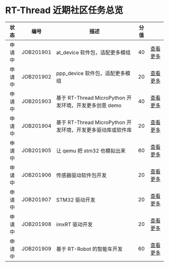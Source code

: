 # RT-Thread 近期社区任务总览

|  状态  | 编号      | 描述                                                        | 分值 |                                |
| :----: | --------- | ----------------------------------------------------------- | :--: | ------------------------------ |
| 申请中 | JOB201901 | at_device 软件包，适配更多模组                              |  40  | [查看更多](/2019/JOB201901.md) |
| 申请中 | JOB201902 | ppp_device 软件包，适配更多模组                             |  20  | [查看更多](/2019/JOB201902.md) |
| 申请中 | JOB201903 | 基于 RT-Thread MicroPython 开发环境，开发更多创意 demo      |  40  | [查看更多](/2019/JOB201903.md) |
| 申请中 | JOB201904 | 基于 RT-Thread MicroPython 开发环境，开发更多驱动库或软件库 |  20  | [查看更多](/2019/JOB201904.md) |
| 申请中 | JOB201905 | 让 qemu 把 stm32 也模拟出来                                 |  60  | [查看更多](/2019/JOB201905.md) |
| 申请中 | JOB201906 | 传感器驱动软件包开发                                        |  20  | [查看更多](/2019/JOB201906.md) |
| 申请中 | JOB201907 | STM32 驱动开发                                              |  20  | [查看更多](/2019/JOB201907.md) |
| 申请中 | JOB201908 | imxRT 驱动开发                                              |  20  | [查看更多](/2019/JOB201908.md) |
| 申请中 | JOB201909 | 基于 RT-Robot 的智能车开发                                  |  60 | [查看更多](/2019/JOB201909.md) |



